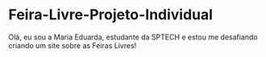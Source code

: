 # Feira-Livre-Projeto-Individual
Olá, eu sou a Maria Eduarda, estudante da SPTECH e estou me desafiando criando um site sobre as Feiras Livres!

